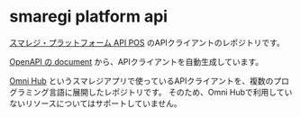 # smaregi platform api

[スマレジ・プラットフォーム API POS](https://www1.smaregi.dev/apidoc) のAPIクライアントのレポジトリです。

[OpenAPI の document](./smaregi-api.yaml) から、APIクライアントを自動生成しています。

[Omni Hub](https://developers.smaregi.dev/apps/553) というスマレジアプリで使っているAPIクライアントを、複数のプログラミング言語に展開したレポジトリです。
そのため、Omni Hubで利用していないリソースについてはサポートしていません。
